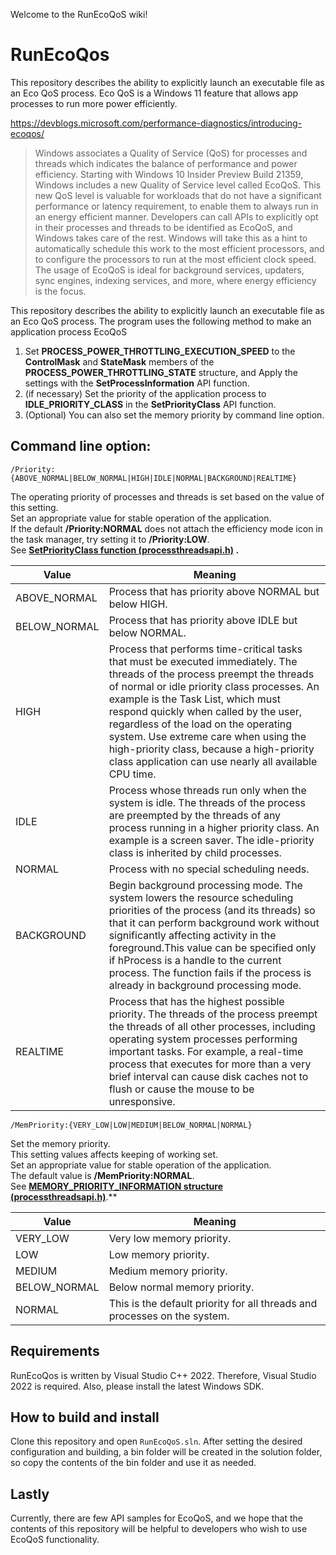 Welcome to the RunEcoQoS wiki!
# RunEcoQos
This repository describes the ability to explicitly launch an executable file as an Eco QoS process.
Eco QoS is a Windows 11 feature that allows app processes to run more power efficiently.

https://devblogs.microsoft.com/performance-diagnostics/introducing-ecoqos/

> Windows associates a Quality of Service (QoS) for processes and threads which indicates the balance of performance and power efficiency. Starting with Windows 10 Insider Preview Build 21359, Windows includes a new Quality of Service level called EcoQoS. This new QoS level is valuable for workloads that do not have a significant performance or latency requirement, to enable them to always run in an energy efficient manner. Developers can call APIs to explicitly opt in their processes and threads to be identified as EcoQoS, and Windows takes care of the rest. Windows will take this as a hint to automatically schedule this work to the most efficient processors, and to configure the processors to run at the most efficient clock speed. The usage of EcoQoS is ideal for background services, updaters, sync engines, indexing services, and more, where energy efficiency is the focus.

This repository describes the ability to explicitly launch an executable file as an Eco QoS process.
The program uses the following method to make an application process EcoQoS
1. Set **PROCESS_POWER_THROTTLING_EXECUTION_SPEED** to the **ControlMask** and **StateMask** members of the **PROCESS_POWER_THROTTLING_STATE** structure, and Apply the settings with the **SetProcessInformation** API function.
1. (if necessary) Set the priority of the application process to **IDLE_PRIORITY_CLASS** in the **SetPriorityClass** API function.
1. (Optional) You can also set the memory priority by command line option.

## Command line option: 
  
`/Priority:{ABOVE_NORMAL|BELOW_NORMAL|HIGH|IDLE|NORMAL|BACKGROUND|REALTIME}`  
  
The operating priority of processes and threads is set based on the value of this setting.  
Set an appropriate value for stable operation of the application.  
If the default **/Priority:NORMAL** does not attach the efficiency mode icon in the task manager, try setting it to **/Priority:LOW**.  
See **[SetPriorityClass function (processthreadsapi.h)](https://learn.microsoft.com/en-us/windows/win32/api/processthreadsapi/nf-processthreadsapi-setpriorityclass) .**  
  
Value|Meaning
---|---
ABOVE_NORMAL|Process that has priority above NORMAL but below HIGH.
BELOW_NORMAL|Process that has priority above IDLE but below NORMAL.
HIGH|Process that performs time-critical tasks that must be executed immediately. The threads of the process preempt the threads of normal or idle priority class processes. An example is the Task List, which must respond quickly when called by the user, regardless of the load on the operating system. Use extreme care when using the high-priority class, because a high-priority class application can use nearly all available CPU time.
IDLE|Process whose threads run only when the system is idle. The threads of the process are preempted by the threads of any process running in a higher priority class. An example is a screen saver. The idle-priority class is inherited by child processes.
NORMAL|Process with no special scheduling needs.
BACKGROUND|Begin background processing mode. The system lowers the resource scheduling priorities of the process (and its threads) so that it can perform background work without significantly affecting activity in the foreground.This value can be specified only if hProcess is a handle to the current process. The function fails if the process is already in background processing mode.
REALTIME|Process that has the highest possible priority. The threads of the process preempt the threads of all other processes, including operating system processes performing important tasks. For example, a real-time process that executes for more than a very brief interval can cause disk caches not to flush or cause the mouse to be unresponsive. 
  
`/MemPriority:{VERY_LOW|LOW|MEDIUM|BELOW_NORMAL|NORMAL}`   
  
Set the memory priority.  
This setting values affects keeping of working set.  
Set an appropriate value for stable operation of the application.  
The default value is **/MemPriority:NORMAL**.  
See [**MEMORY_PRIORITY_INFORMATION structure (processthreadsapi.h)**](https://learn.microsoft.com/en-us/windows/win32/api/processthreadsapi/ns-processthreadsapi-memory_priority_information).**  
  
Value|Meaning
---|---
VERY_LOW|Very low memory priority.
LOW|Low memory priority.
MEDIUM|Medium memory priority.
BELOW_NORMAL|Below normal memory priority.
NORMAL|This is the default priority for all threads and processes on the system.  

## Requirements
RunEcoQos is written by Visual Studio C++ 2022. Therefore, Visual Studio 2022 is required. Also, please install the latest Windows SDK.

## How to build and install
Clone this repository and open `RunEcoQoS.sln`.
After setting the desired configuration and building, a bin folder will be created in the solution folder, so copy the contents of the bin folder and use it as needed.

## Lastly
Currently, there are few API samples for EcoQoS, and we hope that the contents of this repository will be helpful to developers who wish to use EcoQoS functionality.
